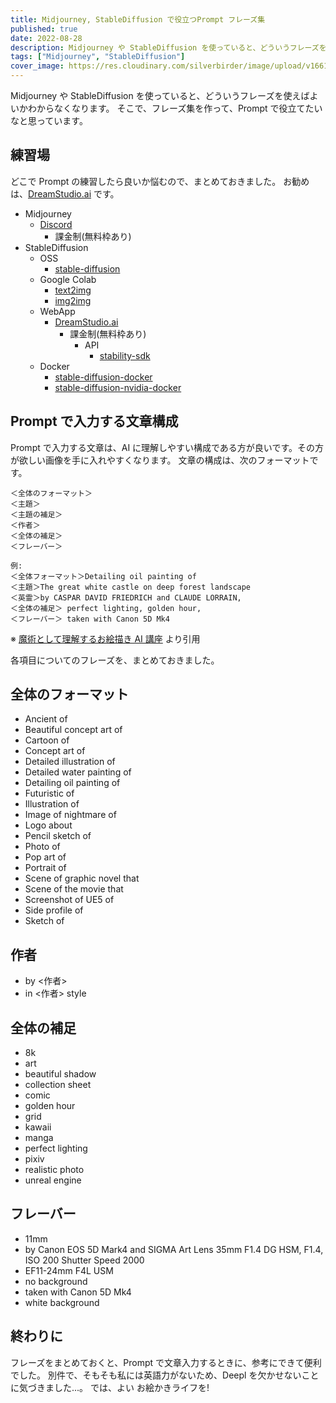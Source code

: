 ```yaml
---
title: Midjourney, StableDiffusion で役立つPrompt フレーズ集
published: true
date: 2022-08-28
description: Midjourney や StableDiffusion を使っていると、どういうフレーズを使えばよいかわからなくなります。そこで、フレーズ集を作って、Prompt で役立てたいなと思っています。
tags: ["Midjourney", "StableDiffusion"]
cover_image: https://res.cloudinary.com/silverbirder/image/upload/v1661654564/silver-birder.github.io/blog/randy-tarampi-U2eUlPEKIgU-unsplash.jpg
---
```


Midjourney や StableDiffusion を使っていると、どういうフレーズを使えばよいかわからなくなります。
そこで、フレーズ集を作って、Prompt で役立てたいなと思っています。

## 練習場

どこで Prompt の練習したら良いか悩むので、まとめておきました。
お勧めは、[DreamStudio.ai](https://beta.dreamstudio.ai/dream) です。

- Midjourney
  - [Discord](https://discord.com/app/invite-with-guild-onboarding/midjourney)
    - 課金制(無料枠あり)
- StableDiffusion
  - OSS
    - [stable-diffusion](https://github.com/CompVis/stable-diffusion)
  - Google Colab
    - [text2img](https://colab.research.google.com/github/huggingface/notebooks/blob/main/diffusers/stable_diffusion.ipynb)
    - [img2img](https://colab.research.google.com/github/cedro3/others2/blob/main/Stable_Diffusion2.ipynb)
  - WebApp
    - [DreamStudio.ai](https://beta.dreamstudio.ai/dream)
      - 課金制(無料枠あり)
        - API
          - [stability-sdk](https://github.com/Stability-AI/stability-sdk)
  - Docker
    - [stable-diffusion-docker](https://github.com/fboulnois/stable-diffusion-docker)
    - [stable-diffusion-nvidia-docker](https://github.com/NickLucche/stable-diffusion-nvidia-docker)

## Prompt で入力する文章構成

Prompt で入力する文章は、AI に理解しやすい構成である方が良いです。その方が欲しい画像を手に入れやすくなります。
文章の構成は、次のフォーマットです。

```
＜全体のフォーマット＞
＜主題＞
＜主題の補足＞
＜作者＞
＜全体の補足＞
＜フレーバー＞

例:
＜全体フォーマット＞Detailing oil painting of
＜主題＞The great white castle on deep forest landscape
＜英霊＞by CASPAR DAVID FRIEDRICH and CLAUDE LORRAIN,
＜全体の補足＞ perfect lighting, golden hour,
＜フレーバー＞ taken with Canon 5D Mk4
```

※ [魔術として理解するお絵描き AI 講座](https://note.com/fladdict/n/n0f0be20e3e23) より引用

各項目についてのフレーズを、まとめておきました。

## 全体のフォーマット

- Ancient of
- Beautiful concept art of
- Cartoon of
- Concept art of
- Detailed illustration of
- Detailed water painting of
- Detailing oil painting of
- Futuristic of
- Illustration of
- Image of nightmare of
- Logo about
- Pencil sketch of
- Photo of
- Pop art of
- Portrait of
- Scene of graphic novel that
- Scene of the movie that
- Screenshot of UE5 of
- Side profile of
- Sketch of

## 作者

- by <作者>
- in <作者> style

## 全体の補足

- 8k
- art
- beautiful shadow
- collection sheet
- comic
- golden hour
- grid
- kawaii
- manga
- perfect lighting
- pixiv
- realistic photo
- unreal engine

## フレーバー

- 11mm
- by Canon EOS 5D Mark4 and SIGMA Art Lens 35mm F1.4 DG HSM, F1.4, ISO 200 Shutter Speed 2000
- EF11-24mm F4L USM
- no background
- taken with Canon 5D Mk4
- white background

## 終わりに

フレーズをまとめておくと、Prompt で文章入力するときに、参考にできて便利でした。
別件で、そもそも私には英語力がないため、Deepl を欠かせないことに気づきました...。
では、よい お絵かきライフを!
